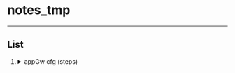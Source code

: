 # notes_tmp

---

## List
1. <details><summary>appGw cfg (steps)</summary>1. new frontEnd ip cfg<br/>2. ssl profile</details>
